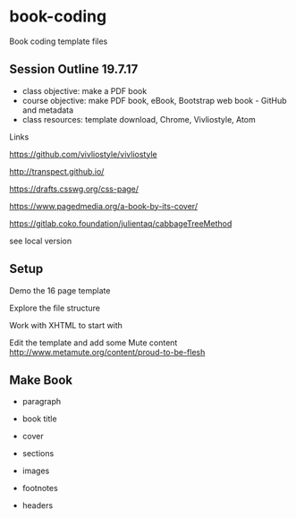 # book-coding
Book coding template files

## Session Outline 19.7.17

- class objective: make a PDF book
- course objective: make PDF book, eBook, Bootstrap web book - GitHub and metadata
- class resources: template download, Chrome, Vivliostyle, Atom

Links

https://github.com/vivliostyle/vivliostyle

http://transpect.github.io/

https://drafts.csswg.org/css-page/

https://www.pagedmedia.org/a-book-by-its-cover/

https://gitlab.coko.foundation/julientaq/cabbageTreeMethod

see local version

## Setup

Demo the 16 page template

Explore the file structure

Work with XHTML to start with

Edit the template and add some Mute content http://www.metamute.org/content/proud-to-be-flesh

## Make Book

- paragraph

- book title
- cover
- sections
- images
- footnotes
- headers



